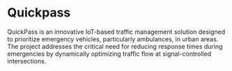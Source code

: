 # Quickpass
QuickPass is an innovative IoT-based traffic management solution designed to prioritize emergency vehicles, particularly ambulances, in urban areas. The project addresses the critical need for reducing response times during emergencies by dynamically optimizing traffic flow at signal-controlled intersections. 
